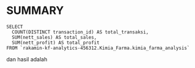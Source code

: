 # SUMMARY

```
SELECT
  COUNT(DISTINCT transaction_id) AS total_transaksi,
  SUM(nett_sales) AS total_sales,
  SUM(nett_profit) AS total_profit
FROM `rakamin-kf-analytics-456312.Kimia_Farma.kimia_farma_analysis`
```
dan hasil adalah



